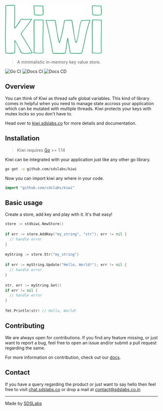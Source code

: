![Kiwi Logo](./docs/.vuepress/public/kiwi-logo.png)

> A minimalistic in-memory key value store.

![Go CI](https://github.com/sdslabs/kiwi/workflows/Go%20CI/badge.svg) ![Docs CI](https://github.com/sdslabs/kiwi/workflows/Docs%20CI/badge.svg) ![Docs CD](https://github.com/sdslabs/kiwi/workflows/Docs%20CD/badge.svg) 

## Overview

You can think of Kiwi as thread safe global variables. This kind of library
comes in helpful when you need to manage state accross your application which
can be mutated with multiple threads. Kiwi protects your keys with mutex locks
so you don't have to.

Head over to [kiwi.sdslabs.co](https://kiwi.sdslabs.co) for more details and
documentation.

## Installation

> Kiwi requires [Go](https://golang.org/) >= 1.14

Kiwi can be integrated with your application just like any other go library.

```sh
go get -u github.com/sdslabs/kiwi
```

Now you can import kiwi any where in your code.

```go
import "github.com/sdslabs/kiwi"
```

## Basic usage

Create a store, add key and play with it. It's that easy!

```go
store := stdkiwi.NewStore()

if err := store.AddKey("my_string", "str"); err != nil {
  // handle error
}

myString := store.Str("my_string")

if err := myString.Update("Hello, World!"); err != nil {
  // handle error
}

str, err := myString.Get()
if err != nil {
  // handle error
}

fmt.Println(str) // Hello, World!
```

## Contributing

We are always open for contributions. If you find any feature missing, or just
want to report a bug, feel free to open an issue and/or submit a pull request
regarding the same.

For more information on contribution, check out our
[docs](https://kiwi.sdslabs.co/docs/contribution-guide.html).

## Contact

If you have a query regarding the product or just want to say hello then feel
free to visit [chat.sdslabs.co](https://chat.sdslabs.co) or drop a mail at
[contact@sdslabs.co.in](mailto:contact@sdslabs.co.in)

---

Made by [SDSLabs](https://sdslabs.co)
